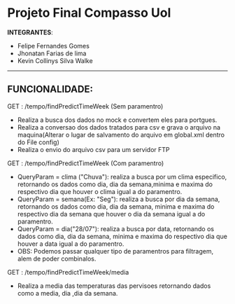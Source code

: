 # Projeto Final Compasso Uol
**INTEGRANTES**:
 * Felipe Fernandes Gomes
 * Jhonatan Farias de lima
 * Kevin Collinys Silva Walke
 
---
## FUNCIONALIDADE: 

GET : /tempo/findPredictTimeWeek (Sem paramentro)
 * Realiza a busca dos dados no mock e convertem eles para portgues.
 * Realiza a conversao dos dados tratados para csv e grava o arquivo na maquina(Alterar o lugar de salvamento do arquivo em global.xml dentro do File config)
 * Realiza o envio do arquivo csv para um servidor FTP
 
GET : /tempo/findPredictTimeWeek (Com paramentro)
  * QueryParam = clima ("Chuva"): realiza a busca por um clima especifico, retornando os dados como dia, dia da semana,minima e maxima do respectivo dia que houver o clima igual a do paramentro.
  * QueryParam = semana(Ex: "Seg"): realiza a busca por dia da semana, retornando os dados como dia, dia da semana, minima e maxima do respectivo dia da semana que houver o dia da semana igual a do paramentro.
  * QueryParam = dia("28/07"): realiza a busca por data, retornando os dados como dia, dia da semana, minima e maxima do respectivo dia que houver a data igual a do paramentro.
  * OBS: Podemos passar qualquer tipo de paramentros para filtragem, alem de poder combinalos.
 
GET : /tempo/findPredictTimeWeek/media 
  * Realiza a media das temperaturas das pervisoes retornando dados como a media, dia ,dia da semana.
  
